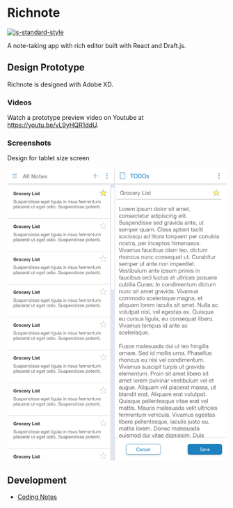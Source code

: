 # Richnote

[![js-standard-style](https://img.shields.io/badge/code%20style-standard-brightgreen.svg)](https://github.com/standard/standard)

A note-taking app with rich editor built with React and Draft.js.

## Design Prototype

Richnote is designed with Adobe XD.

### Videos

Watch a prototype preview video on Youtube at <https://youtu.be/vL9yHQR1ddU>.

### Screenshots

Design for tablet size screen

![iPad](doc/prototype/iPad-2x.png)

## Development

- [Coding Notes](doc/default_readme.md)
